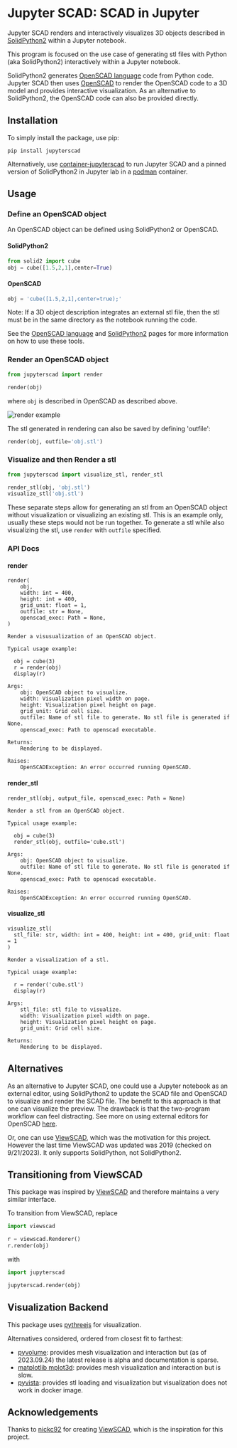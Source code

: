 # Jupyter SCAD: SCAD in Jupyter

Jupyter SCAD renders and interactively visualizes 3D objects described in [SolidPython2](https://github.com/jeff-dh/SolidPython) within a Jupyter notebook.

This program is focused on the use case of generating stl files with Python (aka SolidPython2) interactively within a Jupyter notebook.

SolidPython2 generates [OpenSCAD language](https://en.wikibooks.org/wiki/OpenSCAD_User_Manual#The_OpenSCAD_Language_Reference) code from Python code. Jupyter SCAD then uses [OpenSCAD](https://openscad.org) to render the OpenSCAD code to a 3D model and provides interactive visualization. As an alternative to SolidPython2, the OpenSCAD code can also be provided directly.

## Installation

To simply install the package, use pip:

```
pip install jupyterscad
```

Alternatively, use [container-jupyterscad](https://github.com/jreiberkyle/container-jupyterscad) to run Jupyter SCAD and a pinned version
of SolidPython2 in Jupyter lab in a [podman](https://podman.io/) container.

## Usage

### Define an OpenSCAD object

An OpenSCAD object can be defined using SolidPython2 or OpenSCAD.

#### SolidPython2
```python
from solid2 import cube
obj = cube([1.5,2,1],center=True)
```

#### OpenSCAD
```python
obj = 'cube([1.5,2,1],center=true);'
```

Note: If a 3D object description integrates an external stl file, then the stl must be in the same directory as the notebook running the code.

See the [OpenSCAD language](https://en.wikibooks.org/wiki/OpenSCAD_User_Manual#The_OpenSCAD_Language_Reference) and [SolidPython2](https://github.com/jeff-dh/SolidPython) pages for more information on how to use these tools.

### Render an OpenSCAD object

```python
from jupyterscad import render

render(obj)
```
where `obj` is described in OpenSCAD as described above.

![render example](https://github.com/jreiberkyle/jupyterscad/blob/main/images/render_cube.png?raw=True)

The stl generated in rendering can also be saved by defining 'outfile':
```python
render(obj, outfile='obj.stl')
```

### Visualize and then Render a stl

```python
from jupyterscad import visualize_stl, render_stl

render_stl(obj, 'obj.stl')
visualize_stl('obj.stl')
```

These separate steps allow for generating an stl from an OpenSCAD object without
visualization or visualizing an existing stl. This is an example only, usually
these steps would not be run together. To generate a stl while also visualizing
the stl, use `render` with `outfile` specified.

### API Docs

#### render

    render(
        obj,
        width: int = 400,
        height: int = 400,
        grid_unit: float = 1,
        outfile: str = None,
        openscad_exec: Path = None,
    )

    Render a visusualization of an OpenSCAD object.

    Typical usage example:

      obj = cube(3)
      r = render(obj)
      display(r)

    Args:
        obj: OpenSCAD object to visualize.
        width: Visualization pixel width on page.
        height: Visualization pixel height on page.
        grid_unit: Grid cell size.
        outfile: Name of stl file to generate. No stl file is generated if None.
        openscad_exec: Path to openscad executable.

    Returns:
        Rendering to be displayed.

    Raises:
        OpenSCADException: An error occurred running OpenSCAD.

#### render_stl
    render_stl(obj, output_file, openscad_exec: Path = None)

    Render a stl from an OpenSCAD object.

    Typical usage example:

      obj = cube(3)
      render_stl(obj, outfile='cube.stl')

    Args:
        obj: OpenSCAD object to visualize.
        outfile: Name of stl file to generate. No stl file is generated if None.
        openscad_exec: Path to openscad executable.

    Raises:
        OpenSCADException: An error occurred running OpenSCAD.

#### visualize_stl
    visualize_stl(
      stl_file: str, width: int = 400, height: int = 400, grid_unit: float = 1
    )

    Render a visualization of a stl.

    Typical usage example:

      r = render('cube.stl')
      display(r)

    Args:
        stl_file: stl file to visualize.
        width: Visualization pixel width on page.
        height: Visualization pixel height on page.
        grid_unit: Grid cell size.

    Returns:
        Rendering to be displayed.

## Alternatives

As an alternative to Jupyter SCAD, one could use a Jupyter notebook as an external editor, using SolidPython2 to update the SCAD file and OpenSCAD to visualize and render the SCAD file.
The benefit to this approach is that one can visualize the preview. The drawback is that the two-program workflow can feel distracting.
See more on using external editors for OpenSCAD [here](https://en.wikibooks.org/wiki/OpenSCAD_User_Manual/Using_an_external_Editor_with_OpenSCAD).

Or, one can use [ViewSCAD](https://github.com/nickc92/ViewSCAD), which was the motivation for this project. However the last time ViewSCAD was updated was 2019 (checked on 9/21/2023). It only supports SolidPython, not SolidPython2.

## Transitioning from ViewSCAD

This package was inspired by [ViewSCAD](https://github.com/nickc92/ViewSCAD) and therefore
maintains a very similar interface.

To transition from ViewSCAD, replace
```python
import viewscad

r = viewscad.Renderer()
r.render(obj)
```

with
```python
import jupyterscad

jupyterscad.render(obj)
```

## Visualization Backend

This package uses [pythreejs](https://pythreejs.readthedocs.io/) for visualization.

Alternatives considered, ordered from closest fit to farthest:
- [pyvolume](https://pyvolume.readthedocs.io/): provides mesh visualization and interaction but (as of 2023.09.24) the latest release is alpha and documentation is sparse.
- [matplotlib mplot3d](https://matplotlib.org/2.2.2/mpl_toolkits/mplot3d/faq.html#toolkit-mplot3d-faq): provides mesh visualization and interaction but is slow.
- [pyvista](https://pyvista.org/): provides stl loading and visualization but visualization does not work in docker image.

## Acknowledgements

Thanks to [nickc92](https://github.com/nickc92) for creating [ViewSCAD](https://github.com/nickc92/ViewSCAD), which is the inspiration for this project.
